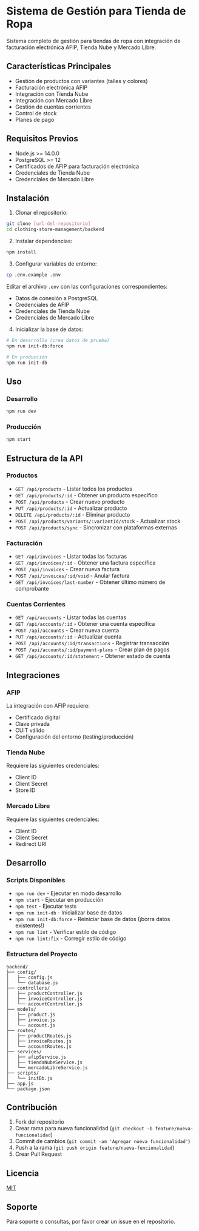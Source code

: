 # Sistema de Gestión para Tienda de Ropa

Sistema completo de gestión para tiendas de ropa con integración de facturación electrónica AFIP, Tienda Nube y Mercado Libre.

## Características Principales

- Gestión de productos con variantes (talles y colores)
- Facturación electrónica AFIP
- Integración con Tienda Nube
- Integración con Mercado Libre
- Gestión de cuentas corrientes
- Control de stock
- Planes de pago

## Requisitos Previos

- Node.js >= 14.0.0
- PostgreSQL >= 12
- Certificados de AFIP para facturación electrónica
- Credenciales de Tienda Nube
- Credenciales de Mercado Libre

## Instalación

1. Clonar el repositorio:
```bash
git clone [url-del-repositorio]
cd clothing-store-management/backend
```

2. Instalar dependencias:
```bash
npm install
```

3. Configurar variables de entorno:
```bash
cp .env.example .env
```
Editar el archivo `.env` con las configuraciones correspondientes:
- Datos de conexión a PostgreSQL
- Credenciales de AFIP
- Credenciales de Tienda Nube
- Credenciales de Mercado Libre

4. Inicializar la base de datos:
```bash
# En desarrollo (crea datos de prueba)
npm run init-db:force

# En producción
npm run init-db
```

## Uso

### Desarrollo
```bash
npm run dev
```

### Producción
```bash
npm start
```

## Estructura de la API

### Productos
- `GET /api/products` - Listar todos los productos
- `GET /api/products/:id` - Obtener un producto específico
- `POST /api/products` - Crear nuevo producto
- `PUT /api/products/:id` - Actualizar producto
- `DELETE /api/products/:id` - Eliminar producto
- `POST /api/products/variants/:variantId/stock` - Actualizar stock
- `POST /api/products/sync` - Sincronizar con plataformas externas

### Facturación
- `GET /api/invoices` - Listar todas las facturas
- `GET /api/invoices/:id` - Obtener una factura específica
- `POST /api/invoices` - Crear nueva factura
- `POST /api/invoices/:id/void` - Anular factura
- `GET /api/invoices/last-number` - Obtener último número de comprobante

### Cuentas Corrientes
- `GET /api/accounts` - Listar todas las cuentas
- `GET /api/accounts/:id` - Obtener una cuenta específica
- `POST /api/accounts` - Crear nueva cuenta
- `PUT /api/accounts/:id` - Actualizar cuenta
- `POST /api/accounts/:id/transactions` - Registrar transacción
- `POST /api/accounts/:id/payment-plans` - Crear plan de pagos
- `GET /api/accounts/:id/statement` - Obtener estado de cuenta

## Integraciones

### AFIP
La integración con AFIP requiere:
- Certificado digital
- Clave privada
- CUIT válido
- Configuración del entorno (testing/producción)

### Tienda Nube
Requiere las siguientes credenciales:
- Client ID
- Client Secret
- Store ID

### Mercado Libre
Requiere las siguientes credenciales:
- Client ID
- Client Secret
- Redirect URI

## Desarrollo

### Scripts Disponibles
- `npm run dev` - Ejecutar en modo desarrollo
- `npm start` - Ejecutar en producción
- `npm test` - Ejecutar tests
- `npm run init-db` - Inicializar base de datos
- `npm run init-db:force` - Reiniciar base de datos (¡borra datos existentes!)
- `npm run lint` - Verificar estilo de código
- `npm run lint:fix` - Corregir estilo de código

### Estructura del Proyecto
```
backend/
├── config/
│   ├── config.js
│   └── database.js
├── controllers/
│   ├── productController.js
│   ├── invoiceController.js
│   └── accountController.js
├── models/
│   ├── product.js
│   ├── invoice.js
│   └── account.js
├── routes/
│   ├── productRoutes.js
│   ├── invoiceRoutes.js
│   └── accountRoutes.js
├── services/
│   ├── afipService.js
│   ├── tiendaNubeService.js
│   └── mercadoLibreService.js
├── scripts/
│   └── initDb.js
├── app.js
└── package.json
```

## Contribución
1. Fork del repositorio
2. Crear rama para nueva funcionalidad (`git checkout -b feature/nueva-funcionalidad`)
3. Commit de cambios (`git commit -am 'Agregar nueva funcionalidad'`)
4. Push a la rama (`git push origin feature/nueva-funcionalidad`)
5. Crear Pull Request

## Licencia
[MIT](https://opensource.org/licenses/MIT)

## Soporte
Para soporte o consultas, por favor crear un issue en el repositorio.
